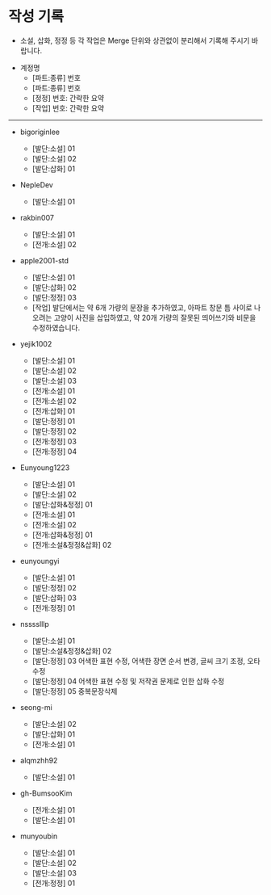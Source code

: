 # 작성 기록

- 소설, 삽화, 정정 등 각 작업은 Merge 단위와 상관없이 분리해서 기록해 주시기 바랍니다.

+ 계정명
  - [파트:종류] 번호
  - [파트:종류] 번호
  - [정정] 번호: 간략한 요약
  - [작업] 번호: 간략한 요약

----------------------------------------------------------
+ bigoriginlee
  - [발단:소설] 01
  - [발단:소설] 02
  - [발단:삽화] 01

+ NepleDev
  - [발단:소설] 01

+ rakbin007
  - [발단:소설] 01
  - [전개:소설] 02
  
+ apple2001-std
  - [발단:소설] 01
  - [발단:삽화] 02
  - [발단:정정] 03
  - [작업] 발단에서는 약 6개 가량의 문장을 추가하였고, 아파트 창문 틈 사이로 나오려는 고양이 사진을 삽입하였고, 약 20개 가량의 잘못된 띄어쓰기와 비문을 수정하였습니다.
  
+ yejik1002
  - [발단:소설] 01
  - [발단:소설] 02
  - [발단:소설] 03
  - [전개:소설] 01
  - [전개:소설] 02
  - [전개:삽화] 01
  - [발단:정정] 01
  - [발단:정정] 02
  - [전개:정정] 03
  - [전개:정정] 04

+ Eunyoung1223
  - [발단:소설] 01
  - [발단:소설] 02
  - [발단:삽화&정정] 01
  - [전개:소설] 01
  - [전개:소설] 02
  - [전개:삽화&정정] 01
  - [전개:소설&정정&삽화] 02


+ eunyoungyi
  - [발단:소설] 01
  - [발단:정정] 02
  - [발단:삽화] 03
  - [전개:정정] 01

+ nsssslllp
  - [발단:소설] 01
  - [발단:소설&정정&삽화] 02
  - [발단:정정] 03 어색한 표현 수정, 어색한 장면 순서 변경, 글씨 크기 조정, 오타 수정
  - [발단:정정] 04 어색한 표현 수정 및 저작권 문제로 인한 삽화 수정
  - [발단:정정] 05 중복문장삭제

  
+ seong-mi
  - [발단:소설] 02
  - [발단:삽화] 01
  - [전개:소설] 01
  
  
+ alqmzhh92
  - [발단:소설] 01
  
  
+ gh-BumsooKim
  - [전개:소설] 01
  - [발단:소설] 01

+ munyoubin
  - [발단:소설] 01
  - [발단:소설] 02
  - [발단:소설] 03
  - [전개:정정] 01

  


